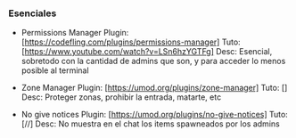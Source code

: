 ### Esenciales

* Permissions Manager 
  Plugin: [https://codefling.com/plugins/permissions-manager]
  Tuto:   [https://www.youtube.com/watch?v=LSn6hzYGTFg]
  Desc:   Esencial, sobretodo con la cantidad de admins que son, y para acceder lo menos posible al terminal


* Zone Manager
  Plugin: [https://umod.org/plugins/zone-manager]
  Tuto:   []
  Desc:   Proteger zonas, prohibir la entrada, matarte, etc
  
  
* No give notices
  Plugin: [https://umod.org/plugins/no-give-notices]
  Tuto:   [//]
  Desc:   No muestra en el chat los items spawneados por los admins
